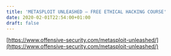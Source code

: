 ```yaml
---
title: 'METASPLOIT UNLEASHED – FREE ETHICAL HACKING COURSE'
date: 2020-02-01T22:54:00+01:00
draft: false
---
```


[https://www.offensive-security.com/metasploit-unleashed/](https://www.offensive-security.com/metasploit-unleashed/)